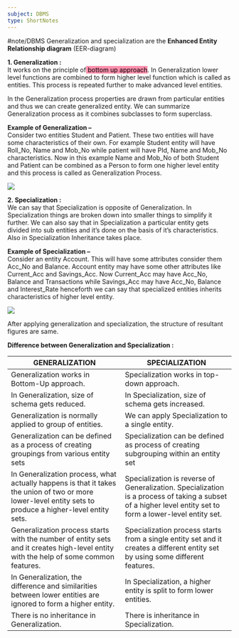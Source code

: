 ```yaml
---
subject: DBMS
type: ShortNotes
---
```

#note/DBMS
Generalization and specialization are the **Enhanced Entity Relationship diagram** (EER-diagram)

**1. Generalization :**  
It works on the principle of<mark style="background: #FF5582A6;"> bottom up approach</mark>. In Generalization lower level functions are combined to form higher level function which is called as entities. This process is repeated further to make advanced level entities.

In the Generalization process properties are drawn from particular entities and thus we can create generalized entity. We can summarize Generalization process as it combines subclasses to form superclass.

**Example of Generalization –**  
Consider two entities Student and Patient. These two entities will have some characteristics of their own. For example Student entity will have Roll_No, Name and Mob_No while patient will have PId, Name and Mob_No characteristics. Now in this example Name and Mob_No of both Student and Patient can be combined as a Person to form one higher level entity and this process is called as Generalization Process.

![](https://media.geeksforgeeks.org/wp-content/uploads/20200422233403/Generalisation_1.jpg)

**2. Specialization :**  
We can say that Specialization is opposite of Generalization. In Specialization things are broken down into smaller things to simplify it further. We can also say that in Specialization a particular entity gets divided into sub entities and it’s done on the basis of it’s characteristics. Also in Specialization Inheritance takes place.

**Example of Specialization –**  
Consider an entity Account. This will have some attributes consider them Acc_No and Balance. Account entity may have some other attributes like Current_Acc and Savings_Acc. Now Current_Acc may have Acc_No, Balance and Transactions while Savings_Acc may have Acc_No, Balance and Interest_Rate henceforth we can say that specialized entities inherits characteristics of higher level entity.

![](https://media.geeksforgeeks.org/wp-content/uploads/20200422233542/Specialisation_1.jpg)

After applying generalization and specialization, the structure of resultant figures are same.

  
  
**Difference between Generalization and Specialization :**

|GENERALIZATION|SPECIALIZATION|
|---|---|
|Generalization works in Bottom-Up approach.|Specialization works in top-down approach.|
|In Generalization, size of schema gets reduced.|In Specialization, size of schema gets increased.|
|Generalization is normally applied to group of entities.|We can apply Specialization to a single entity.|
|Generalization can be defined as a process of creating groupings from various entity sets|Specialization can be defined as process of creating subgrouping within an entity set|
|In Generalization process, what actually happens is that it takes the union of two or more lower-level entity sets to produce a higher-level entity sets.|Specialization is reverse of Generalization. Specialization is a process of taking a subset of a higher level entity set to form a lower-level entity set.|
|Generalization process starts with the number of entity sets and it creates high-level entity with the help of some common features.|Specialization process starts from a single entity set and it creates a different entity set by using some different features.|
|In Generalization, the difference and similarities between lower entities are ignored to form a higher entity.|In Specialization, a higher entity is split to form lower entities.|
|There is no inheritance in Generalization.|There is inheritance in Specialization.|
